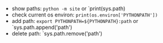 * show paths: `python -m site` or `print(sys.path)
* check current os environ: `print(os.environ['PYTHONPATH'])`
* add path: `export PYTHONPATH=${PYTHONPATH}:path` or `sys.path.append('path')
* delete path: `sys.path.remove('path')
